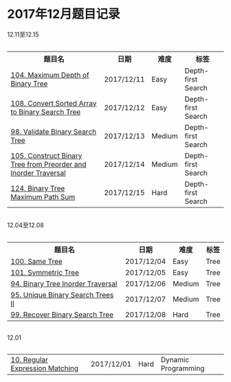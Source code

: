# 2017年12月题目记录

12.11至12.15

<div style="overflow-x: auto; width:100%;text-align:center;">
<table>  
    <tr>
        <th>题目名</th>
        <th>日期</th>
        <th>难度</th>
        <th>标签</th>
    </tr>
    <tr>  
        <td><a href="https://leetcode.com/problems/maximum-depth-of-binary-tree/description/">104. Maximum Depth of Binary Tree</a></td>  
        <td>2017/12/11</td>  
        <td>Easy</td>  
        <td>Depth-first Search</td>  
    </tr> 
    <tr>  
        <td><a href="https://leetcode.com/problems/convert-sorted-array-to-binary-search-tree/description/">108. Convert Sorted Array to Binary Search Tree</a></td>  
        <td>2017/12/12</td>  
        <td>Easy</td>  
        <td>Depth-first Search</td>  
    </tr> 
    <tr>  
        <td><a href="https://leetcode.com/problems/validate-binary-search-tree/description/">98. Validate Binary Search Tree</a></td>  
        <td>2017/12/13</td>  
        <td>Medium</td>  
        <td>Depth-first Search</td>  
    </tr> 
    <tr>  
        <td><a href="https://leetcode.com/problems/construct-binary-tree-from-preorder-and-inorder-traversal/description/">105. Construct Binary Tree from Preorder and Inorder Traversal</a></td>  
        <td>2017/12/14</td>  
        <td>Medium</td>  
        <td>Depth-first Search</td>  
    </tr> 
    <tr>  
        <td><a href="https://leetcode.com/problems/binary-tree-maximum-path-sum/description/">124. Binary Tree Maximum Path Sum</a></td>  
        <td>2017/12/15</td>  
        <td>Hard</td>  
        <td>Depth-first Search</td>  
    </tr> 
</table> 
</div>

12.04至12.08

<div style="overflow-x: auto; width:100%;text-align:center;">
<table>  
    <tr>
        <th>题目名</th>
        <th>日期</th>
        <th>难度</th>
        <th>标签</th>
    </tr>
    <tr>  
        <td><a href="https://leetcode.com/problems/same-tree/description/">100. Same Tree</a></td>  
        <td>2017/12/04</td>  
        <td>Easy</td>  
        <td>Tree</td>  
    </tr> 
    <tr>  
        <td><a href="https://leetcode.com/problems/symmetric-tree/description/">101. Symmetric Tree</a></td>  
        <td>2017/12/05</td>  
        <td>Easy</td>  
        <td>Tree</td>  
    </tr> 
    <tr>  
        <td><a href="https://leetcode.com/problems/binary-tree-inorder-traversal/description/">94. Binary Tree Inorder Traversal</a></td>  
        <td>2017/12/06</td>  
        <td>Medium</td>  
        <td>Tree</td>  
    </tr> 
    <tr>  
        <td><a href="https://leetcode.com/problems/unique-binary-search-trees-ii/description/">95. Unique Binary Search Trees II</a></td>  
        <td>2017/12/07</td>  
        <td>Medium</td>  
        <td>Tree</td>  
    </tr> 
    <tr>  
        <td><a href="https://leetcode.com/problems/recover-binary-search-tree/description/">99. Recover Binary Search Tree</a></td>  
        <td>2017/12/08</td>  
        <td>Hard</td>  
        <td>Tree</td>  
    </tr> 
</table> 
</div>

12.01

<div style="overflow-x: auto; width:100%;text-align:center;">
<table>  
    <tr>  
        <td><a href="https://leetcode.com/problems/regular-expression-matching/description/">10. Regular Expression Matching</a></td>  
        <td>2017/12/01</td>  
        <td>Hard</td>  
        <td>Dynamic Programming</td>  
    </tr> 
</table> 
</div>